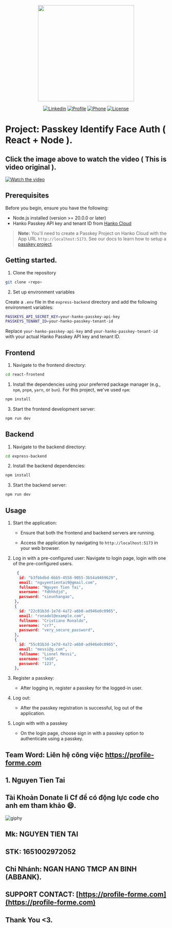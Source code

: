 <p align="center"><a href="https://profile-forme.com/" target="_blank"><img src="https://res.cloudinary.com/ecommerce2021/image/upload/v1659065987/avatar/logo_begsn1.png" width="300"></a></p>

<p align="center">
<a href="https://www.linkedin.com/in/tai-nguyen-tien-787545213/"><img src="https://img.icons8.com/color/48/000000/linkedin-circled--v1.png" alt="Linkedin"></a>
<a href="https://profile-forme.surge.sh"><img src="https://img.icons8.com/color/48/000000/internet--v1.png" alt="Profile"></a>
<a href="tel:0798805741"><img src="https://img.icons8.com/color/48/000000/apple-phone.png" alt="Phone"></a>
<a href = "mailto:nguyentientai10@gmail.com"><img src="https://img.icons8.com/fluency/48/000000/send-mass-email.png" alt="License"></a>
</p>

# Project: Passkey Identify Face Auth ( React + Node ).

## Click the image above to watch the video ( This is video original ).

[![Watch the video](https://res.cloudinary.com/taidev/image/upload/v1658242538/x4hzit1dmyhrzjsffuvl.png)](https://res.cloudinary.com/taidev/video/upload/v1723006811/passkey_hnqp7y.mp4)

## Prerequisites

Before you begin, ensure you have the following:

- Node.js installed (version >= 20.0.0 or later)
- Hanko Passkey API key and tenant ID from [Hanko Cloud](https://cloud.hanko.io/)

> **Note:**
> You'll need to create a Passkey Project on Hanko Cloud with the App URL `http://localhost:5173`. See our docs to learn how to setup a [passkey project](https://docs.hanko.io/passkey-api/setup-passkey-project).

## Getting started.

1. Clone the repository

```bash
git clone <repo>
```

2. Set up environment variables

Create a `.env` file in the `express-backend` directory and add the following environment variables:

```sh
PASSKEYS_API_SECRET_KEY=your-hanko-passkey-api-key
PASSKEYS_TENANT_ID=your-hanko-passkey-tenant-id
```

Replace `your-hanko-passkey-api-key` and `your-hanko-passkey-tenant-id` with your actual Hanko Passkey API key and tenant ID.

## Frontend

1. Navigate to the frontend directory:

```bash
cd react-frontend
```

1. Install the dependencies using your preferred package manager (e.g., `npm`, `pnpm`, `yarn`, or `bun`). For this project, we've used `npm`:

```bash
npm install
```

3. Start the frontend development server:

```bash
npm run dev
```

## Backend

1. Navigate to the backend directory:

```bash
cd express-backend
```

2. Install the backend dependencies:

```bash
npm install
```

3. Start the backend server:

```bash
npm run dev
```

## Usage

1. Start the application:
   
   * Ensure that both the frontend and backend servers are running.

   * Access the application by navigating to `http://localhost:5173` in your web browser.
  
2. Log in with a pre-configured user: Navigate to login page, login with one of the pre-configured users.

```json
     {
      id: "b3fbbdbd-6bb5-4558-9055-3b54a9469629",
      email: "nguyentientai9@gmail.com",
      fullname: "Nguyen Tien Tai",
      username: "fdhhhdjd",
      password: "sieunhangao",
    },
    {
      id: "22c81b3d-1e7d-4a72-a6b0-ad946e0c0965",
      email: "ronadol@example.com",
      fullname: "Cristiano Ronaldo",
      username: "cr7",
      password: "very_secure_password",
    },
    {
      id: "55c81b3d-1e7d-4a72-a6b0-ad946e0c0965",
      email: "messi@g.com",
      fullname: "Lionel Messi",
      username: "lm10",
      password: "123",
    },
```

3. Register a passkey:
   
   * After logging in, register a passkey for the logged-in user.

4. Log out:
   * After the passkey registration is successful, log out of the application.

5. Login with with a passkey

   * On the login page, choose sign in with a passkey option to authenticate using a passkey.


## Team Word: Liên hệ công việc https://profile-forme.com

## 1. Nguyen Tien Tai

## Tài Khoản Donate li Cf để có động lực code cho anh em tham khảo 😄.

![giphy](https://3.bp.blogspot.com/-SzGvXn2sTmw/V6k-90GH3ZI/AAAAAAAAIsk/Q678Pil-0kITLPa3fD--JkNdnJVKi_BygCLcB/s1600/cf10-fbc08%2B%25281%2529.gif)

## Mk: NGUYEN TIEN TAI

## STK: 1651002972052

## Chi Nhánh: NGAN HANG TMCP AN BINH (ABBANK).

## SUPPORT CONTACT: [https://profile-forme.com](https://profile-forme.com)

## Thank You <3.


